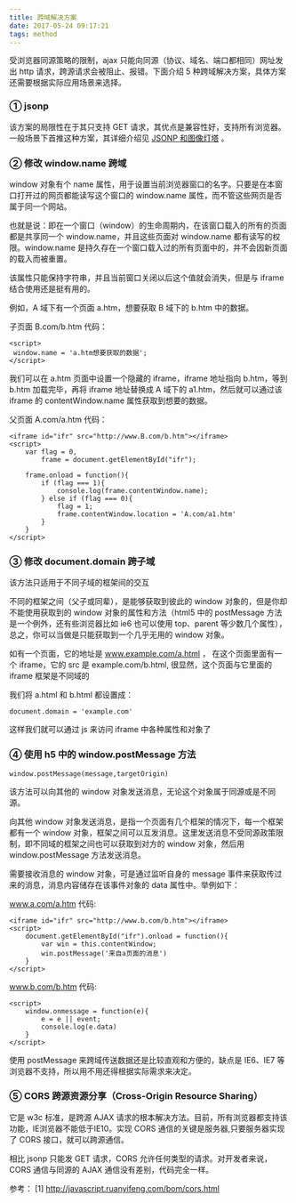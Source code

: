 ```yaml
---
title: 跨域解决方案
date: 2017-05-24 09:17:21
tags: method
---
```


受浏览器同源策略的限制，ajax 只能向同源（协议、域名、端口都相同）网址发出 http 请求，跨源请求会被阻止、报错。下面介绍 5 种跨域解决方案，具体方案还需要根据实际应用场景来选择。

<!-- more -->

### ① jsonp

该方案的局限性在于其只支持 GET 请求，其优点是兼容性好，支持所有浏览器。一般场景下首推这种方案，其详细介绍见 [JSONP 和图像灯塔](http://nanchao.win/2016/12/28/jsonp-beacon/) 。

### ② 修改 window.name 跨域

window 对象有个 name 属性，用于设置当前浏览器窗口的名字。只要是在本窗口打开过的网页都能读写这个窗口的 window.name 属性，而不管这些网页是否属于同一个网站。

也就是说：即在一个窗口（window）的生命周期内，在该窗口载入的所有的页面都是共享同一个 window.name，并且这些页面对 window.name 都有读写的权限。window.name 是持久存在一个窗口载入过的所有页面中的，并不会因新页面的载入而被重置。

该属性只能保持字符串，并且当前窗口关闭以后这个值就会消失，但是与 iframe 结合使用还是挺有用的。

例如，A 域下有一个页面 a.htm，想要获取 B 域下的 b.htm 中的数据。

子页面 B.com/b.htm 代码：

```
<script>
 window.name = 'a.htm想要获取的数据';
</script>
```

我们可以在 a.htm 页面中设置一个隐藏的 iframe，iframe 地址指向 b.htm，等到 b.htm 加载完毕，再将 iframe 地址替换成 A 域下的 a1.htm，然后就可以通过该 iframe 的 contentWindow.name 属性获取到想要的数据。

父页面 A.com/a.htm 代码：

```
<iframe id="ifr" src="http://www.B.com/b.htm"></iframe>
<script>
    var flag = 0,
        frame = document.getElementById("ifr");

    frame.onload = function(){
        if (flag === 1){
            console.log(frame.contentWindow.name);
        } else if (flag === 0){
            flag = 1;
            frame.contentWindow.location = 'A.com/a1.htm'
        }
    }
</script>
```

### ③ 修改 document.domain 跨子域

该方法只适用于不同子域的框架间的交互

不同的框架之间（父子或同辈），是能够获取到彼此的 window 对象的，但是你却不能使用获取到的 window 对象的属性和方法（html5 中的 postMessage 方法是一个例外，还有些浏览器比如 ie6 也可以使用 top、parent 等少数几个属性），总之，你可以当做是只能获取到一个几乎无用的 window 对象。

如有一个页面，它的地址是 www.example.com/a.html  ， 在这个页面里面有一个 iframe，它的 src 是 example.com/b.html, 很显然，这个页面与它里面的 iframe 框架是不同域的

我们将 a.html 和 b.html 都设置成：

```
document.domain = 'example.com'
```

这样我们就可以通过 js 来访问 iframe 中各种属性和对象了

### ④ 使用 h5 中的 window.postMessage 方法

```
window.postMessage(message,targetOrigin) 
```

该方法可以向其他的 window 对象发送消息，无论这个对象属于同源或是不同源。

向其他 window 对象发送消息，是指一个页面有几个框架的情况下，每一个框架都有一个 window 对象，框架之间可以互发消息。这里发送消息不受同源政策限制，即不同域的框架之间也可以获取到对方的 window 对象，然后用 window.postMessage 方法发送消息。

需要接收消息的 window 对象，可是通过监听自身的 message 事件来获取传过来的消息，消息内容储存在该事件对象的 data 属性中。举例如下：

www.a.com/a.htm 代码:

```
<iframe id="ifr" src="http://www.b.com/b.htm"></iframe>
<script>
    document.getElementById("ifr").onload = function(){
        var win = this.contentWindow;
        win.postMessage('来自a页面的消息')
    }
</script>

```

www.b.com/b.htm 代码:

```
<script>
    window.onmessage = function(e){
        e = e || event;
        console.log(e.data)
    }
</script>
```

使用 postMessage 来跨域传送数据还是比较直观和方便的，缺点是 IE6、IE7 等浏览器不支持，所以用不用还得根据实际需求来决定。

### ⑤ CORS 跨源资源分享（Cross-Origin Resource Sharing）

它是 w3c 标准，是跨源 AJAX 请求的根本解决方法。目前，所有浏览器都支持该功能，IE浏览器不能低于IE10。实现 CORS 通信的关键是服务器,只要服务器实现了 CORS 接口，就可以跨源通信。

相比 jsonp 只能发 GET 请求，CORS 允许任何类型的请求。对开发者来说，CORS 通信与同源的 AJAX 通信没有差别，代码完全一样。





参考：
[1] http://javascript.ruanyifeng.com/bom/cors.html
